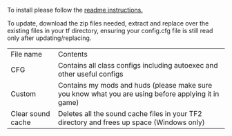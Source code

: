 To install please follow the [readme instructions.](https://github.com/fluteds/tf2/blob/master/README.md#installation)

To update, download the zip files needed, extract and replace over the existing files in your tf directory, ensuring your config.cfg file is still read only after updating/replacing.

<table>
<tr>
	<td>File name
	<td>Contents
<tr>
	<td>CFG
	<td>Contains all class configs including autoexec and other useful configs
<tr>
	<td>Custom
	<td>Contains my mods and huds (please make sure you know what you are using before applying it in game)
<tr>
	<td>Clear sound cache
	<td>Deletes all the sound cache files in your TF2 directory and frees up space (Windows only)
</table>

